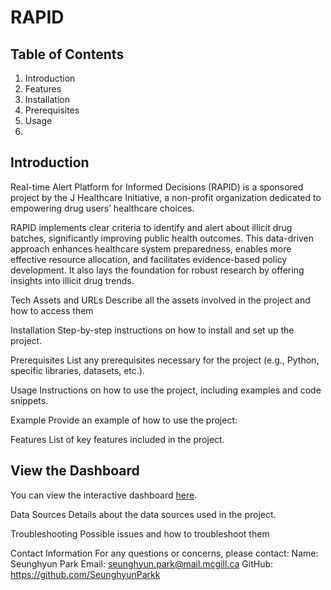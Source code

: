 # RAPID

## Table of Contents
1. Introduction
2. Features
3.  Installation
4.  Prerequisites
5.  Usage
6.  
## Introduction

Real-time Alert Platform for Informed Decisions (RAPID) is a sponsored project by the J Healthcare Initiative, a non-profit organization dedicated to empowering drug users’ healthcare choices.

RAPID implements clear criteria to identify and alert about illicit drug batches, significantly improving public health outcomes. This data-driven approach enhances healthcare system preparedness, enables more effective resource allocation, and facilitates evidence-based policy development. It also lays the foundation for robust research by offering insights into illicit drug trends.

Tech Assets and URLs
Describe all the assets involved in the project and how to access them

Installation
Step-by-step instructions on how to install and set up the project.

Prerequisites
List any prerequisites necessary for the project (e.g., Python, specific libraries, datasets, etc.).

Usage
Instructions on how to use the project, including examples and code snippets.

Example
Provide an example of how to use the project:

Features
List of key features included in the project.

## View the Dashboard
You can view the interactive dashboard [here](https://SeunghyunParkk.github.io/RAPID/).

Data Sources
Details about the data sources used in the project.

Troubleshooting
Possible issues and how to troubleshoot them


Contact Information
For any questions or concerns, please contact:
Name: Seunghyun Park
Email: seunghyun.park@mail.mcgill.ca
GitHub: https://github.com/SeunghyunParkk
